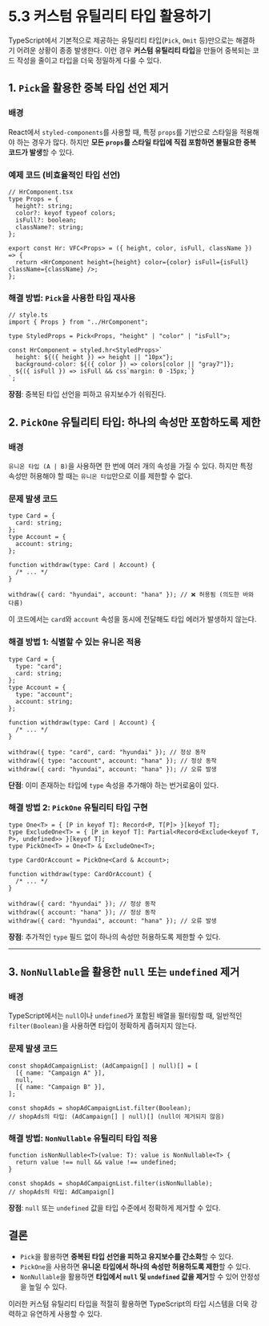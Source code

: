 # 5.3 커스텀 유틸리티 타입 활용하기

TypeScript에서 기본적으로 제공하는 유틸리티 타입(`Pick`, `Omit` 등)만으로는 해결하기 어려운 상황이 종종 발생한다.
이런 경우 **커스텀 유틸리티 타입**을 만들어 중복되는 코드 작성을 줄이고 타입을 더욱 정밀하게 다룰 수 있다.

## 1. `Pick`을 활용한 중복 타입 선언 제거

### **배경**
React에서 `styled-components`를 사용할 때, 특정 `props`를 기반으로 스타일을 적용해야 하는 경우가 많다.
하지만 **모든 `props`를 스타일 타입에 직접 포함하면 불필요한 중복 코드가 발생**할 수 있다.

### **예제 코드** (비효율적인 타입 선언)
```tsx
// HrComponent.tsx
type Props = {
  height?: string;
  color?: keyof typeof colors;
  isFull?: boolean;
  className?: string;
};

export const Hr: VFC<Props> = ({ height, color, isFull, className }) => {
  return <HrComponent height={height} color={color} isFull={isFull} className={className} />;
};
```

### **해결 방법: `Pick`을 사용한 타입 재사용**
```tsx
// style.ts
import { Props } from "../HrComponent";

type StyledProps = Pick<Props, "height" | "color" | "isFull">;

const HrComponent = styled.hr<StyledProps>`
  height: ${({ height }) => height || "10px"};
  background-color: ${({ color }) => colors[color || "gray7"]};
  ${({ isFull }) => isFull && css`margin: 0 -15px;`}
`;
```
**장점**: 중복된 타입 선언을 피하고 유지보수가 쉬워진다.

## 2. `PickOne` 유틸리티 타입: 하나의 속성만 포함하도록 제한

### **배경**
`유니온 타입 (A | B)`을 사용하면 한 번에 여러 개의 속성을 가질 수 있다.
하지만 특정 속성만 허용해야 할 때는 `유니온 타입`만으로 이를 제한할 수 없다.

### **문제 발생 코드**
```tsx
type Card = {
  card: string;
};
type Account = {
  account: string;
};

function withdraw(type: Card | Account) {
  /* ... */
}

withdraw({ card: "hyundai", account: "hana" }); // ❌ 허용됨 (의도한 바와 다름)
```
이 코드에서는 `card`와 `account` 속성을 동시에 전달해도 타입 에러가 발생하지 않는다.

### **해결 방법 1: 식별할 수 있는 유니온 적용**
```tsx
type Card = {
  type: "card";
  card: string;
};
type Account = {
  type: "account";
  account: string;
};

function withdraw(type: Card | Account) {
  /* ... */
}

withdraw({ type: "card", card: "hyundai" }); // 정상 동작
withdraw({ type: "account", account: "hana" }); // 정상 동작
withdraw({ card: "hyundai", account: "hana" }); // 오류 발생
```
**단점**: 이미 존재하는 타입에 `type` 속성을 추가해야 하는 번거로움이 있다.

### **해결 방법 2: `PickOne` 유틸리티 타입 구현**
```tsx
type One<T> = { [P in keyof T]: Record<P, T[P]> }[keyof T];
type ExcludeOne<T> = { [P in keyof T]: Partial<Record<Exclude<keyof T, P>, undefined>> }[keyof T];
type PickOne<T> = One<T> & ExcludeOne<T>;

type CardOrAccount = PickOne<Card & Account>;

function withdraw(type: CardOrAccount) {
  /* ... */
}

withdraw({ card: "hyundai" }); // 정상 동작
withdraw({ account: "hana" }); // 정상 동작
withdraw({ card: "hyundai", account: "hana" }); // 오류 발생
```
**장점**: 추가적인 `type` 필드 없이 하나의 속성만 허용하도록 제한할 수 있다.

---

## 3. `NonNullable`을 활용한 `null` 또는 `undefined` 제거

### **배경**
TypeScript에서는 `null`이나 `undefined`가 포함된 배열을 필터링할 때,
일반적인 `filter(Boolean)`을 사용하면 타입이 정확하게 좁혀지지 않는다.

### **문제 발생 코드**
```tsx
const shopAdCampaignList: (AdCampaign[] | null)[] = [
  [{ name: "Campaign A" }],
  null,
  [{ name: "Campaign B" }],
];

const shopAds = shopAdCampaignList.filter(Boolean);
// shopAds의 타입: (AdCampaign[] | null)[] (null이 제거되지 않음)
```

### **해결 방법: `NonNullable` 유틸리티 타입 적용**
```tsx
function isNonNullable<T>(value: T): value is NonNullable<T> {
  return value !== null && value !== undefined;
}

const shopAds = shopAdCampaignList.filter(isNonNullable);
// shopAds의 타입: AdCampaign[]
```
**장점**: `null` 또는 `undefined` 값을 타입 수준에서 정확하게 제거할 수 있다.

## **결론**
- `Pick`을 활용하면 **중복된 타입 선언을 피하고 유지보수를 간소화**할 수 있다.
- `PickOne`을 사용하면 **유니온 타입에서 하나의 속성만 허용하도록 제한**할 수 있다.
- `NonNullable`을 활용하면 **타입에서 `null` 및 `undefined` 값을 제거**할 수 있어 안정성을 높일 수 있다.

이러한 커스텀 유틸리티 타입을 적절히 활용하면 TypeScript의 타입 시스템을 더욱 강력하고 유연하게 사용할 수 있다.
